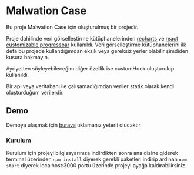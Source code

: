 # Malwation Case

Bu proje Malwation Case için oluşturulmuş bir projedir. 

Proje dahilinde veri görselleştirme kütüphanelerinden [recharts](https://recharts.org/en-US) ve [react customizable progressbar](https://www.npmjs.com/package/react-customizable-progressbar) kullanıldı. Veri görselleştirme kütüphanelerini ilk defa bu projede kullandığımdan eksik veya gereksiz yerler olabilir şimdiden kusura bakmayın.

Ayriyetten söyleyebileceğim diğer özellik ise customHook oluşturulup kullanıldı.

Bir api veya veritabanı ile çalışamadığımdan veriler statik olarak kendi oluşturduğum verilerdir.


## Demo

Demoya ulaşmak için [buraya](https://malwation-case.netlify.app/) tıklamanız yeterli olucaktır.

### Kurulum 

Kurulum için projeyi bilgisayarınıza indirdikten sonra ana dizine giderek terminal üzerinden `npm install` diyerek gerekli paketleri indirip ardınan `npm start` diyerek localhost:3000 portu üzerinde projeyi ayağa kaldırabilirsiniz.
